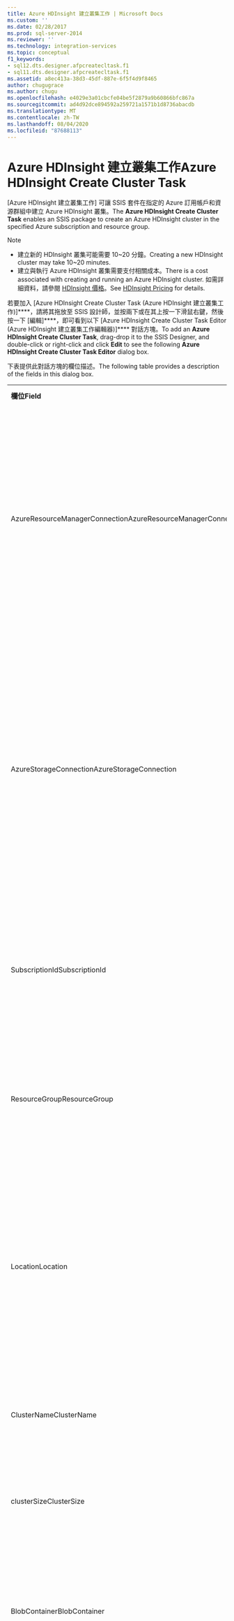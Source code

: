 ```yaml
---
title: Azure HDInsight 建立叢集工作 | Microsoft Docs
ms.custom: ''
ms.date: 02/28/2017
ms.prod: sql-server-2014
ms.reviewer: ''
ms.technology: integration-services
ms.topic: conceptual
f1_keywords:
- sql12.dts.designer.afpcreatecltask.f1
- sql11.dts.designer.afpcreatecltask.f1
ms.assetid: a8ec413a-38d3-45df-887e-6f5f4d9f8465
author: chugugrace
ms.author: chugu
ms.openlocfilehash: e4029e3a01cbcfe04be5f2879a9b60866bfc867a
ms.sourcegitcommit: ad4d92dce894592a259721a1571b1d8736abacdb
ms.translationtype: MT
ms.contentlocale: zh-TW
ms.lasthandoff: 08/04/2020
ms.locfileid: "87688113"
---
```

# <a name="azure-hdinsight-create-cluster-task"></a><span data-ttu-id="d0441-102">Azure HDInsight 建立叢集工作</span><span class="sxs-lookup"><span data-stu-id="d0441-102">Azure HDInsight Create Cluster Task</span></span>
<span data-ttu-id="d0441-103">[Azure HDInsight 建立叢集工作]  可讓 SSIS 套件在指定的 Azure 訂用帳戶和資源群組中建立 Azure HDInsight 叢集。</span><span class="sxs-lookup"><span data-stu-id="d0441-103">The **Azure HDInsight Create Cluster Task** enables an SSIS package to create an Azure HDInsight cluster in the specified Azure subscription and resource group.</span></span>
  
> [!NOTE]  
> - <span data-ttu-id="d0441-104">建立新的 HDInsight 叢集可能需要 10~20 分鐘。</span><span class="sxs-lookup"><span data-stu-id="d0441-104">Creating a new HDInsight cluster may take 10~20 minutes.</span></span>  
> - <span data-ttu-id="d0441-105">建立與執行 Azure HDInsight 叢集需要支付相關成本。</span><span class="sxs-lookup"><span data-stu-id="d0441-105">There is a cost associated with creating and running an Azure HDInsight cluster.</span></span> <span data-ttu-id="d0441-106">如需詳細資料，請參閱 [HDInsight 價格](https://azure.microsoft.com/pricing/details/hdinsight/)。</span><span class="sxs-lookup"><span data-stu-id="d0441-106">See [HDInsight Pricing](https://azure.microsoft.com/pricing/details/hdinsight/) for details.</span></span>  
  
<span data-ttu-id="d0441-107">若要加入 [Azure HDInsight Create Cluster Task (Azure HDInsight 建立叢集工作)]\*\*\*\*，請將其拖放至 SSIS 設計師，並按兩下或在其上按一下滑鼠右鍵，然後按一下 [編輯]\*\*\*\*，即可看到以下 [Azure HDInsight Create Cluster Task Editor (Azure HDInsight 建立叢集工作編輯器)]\*\*\*\* 對話方塊。</span><span class="sxs-lookup"><span data-stu-id="d0441-107">To add an **Azure HDInsight Create Cluster Task**, drag-drop it to the SSIS Designer, and double-click or right-click and click **Edit** to see the following **Azure HDInsight Create Cluster Task Editor** dialog box.</span></span>  
  
<span data-ttu-id="d0441-108">下表提供此對話方塊的欄位描述。</span><span class="sxs-lookup"><span data-stu-id="d0441-108">The following table provides a description of the fields in this dialog box.</span></span>  
  
|||  
|-|-|  
|<span data-ttu-id="d0441-109">**欄位**</span><span class="sxs-lookup"><span data-stu-id="d0441-109">**Field**</span></span>|<span data-ttu-id="d0441-110">**說明**</span><span class="sxs-lookup"><span data-stu-id="d0441-110">**Description**</span></span>|  
|<span data-ttu-id="d0441-111">AzureResourceManagerConnection</span><span class="sxs-lookup"><span data-stu-id="d0441-111">AzureResourceManagerConnection</span></span>|<span data-ttu-id="d0441-112">選取現有的 Azure Resource Manager 連線管理員或建立新的連線管理員，用以建立 HDInsight 叢集。</span><span class="sxs-lookup"><span data-stu-id="d0441-112">Select an existing Azure Resource Manager Connection Manager or create a new one that will be used to create the HDInsight cluster.</span></span>|  
|<span data-ttu-id="d0441-113">AzureStorageConnection</span><span class="sxs-lookup"><span data-stu-id="d0441-113">AzureStorageConnection</span></span>|<span data-ttu-id="d0441-114">選取現有的 Azure 儲存體連線管理員，或建立參考 Azure 儲存體帳戶的新連線管理員，該連線管理員會與 HDInsight 叢集建立關聯。</span><span class="sxs-lookup"><span data-stu-id="d0441-114">Select an existing Azure Storage Connection Manager or create a new one that refers to an Azure Storage Account that will be associated with the HDInsight cluster.</span></span>|
|<span data-ttu-id="d0441-115">SubscriptionId</span><span class="sxs-lookup"><span data-stu-id="d0441-115">SubscriptionId</span></span>|<span data-ttu-id="d0441-116">指定 HDInsight 叢集日後建立所在的訂用帳戶識別碼。</span><span class="sxs-lookup"><span data-stu-id="d0441-116">Specify the ID of the subscription the HDInsight cluster will be created in.</span></span>|
|<span data-ttu-id="d0441-117">ResourceGroup</span><span class="sxs-lookup"><span data-stu-id="d0441-117">ResourceGroup</span></span>|<span data-ttu-id="d0441-118">指定 HDInsight 叢集日後建立所在的 Azure 資源群組。</span><span class="sxs-lookup"><span data-stu-id="d0441-118">Specify the Azure resource group the HDInsight cluster will be created in.</span></span>|
|<span data-ttu-id="d0441-119">Location</span><span class="sxs-lookup"><span data-stu-id="d0441-119">Location</span></span>|<span data-ttu-id="d0441-120">指定 HDInsight 叢集的位置。</span><span class="sxs-lookup"><span data-stu-id="d0441-120">Specify the location of the HDInsight cluster.</span></span> <span data-ttu-id="d0441-121">叢集必須建立在和 Azure 儲存體帳戶指定位置相同的位置。</span><span class="sxs-lookup"><span data-stu-id="d0441-121">The cluster must be created in the same location as the Azure Storage Account specified.</span></span>|  
|<span data-ttu-id="d0441-122">ClusterName</span><span class="sxs-lookup"><span data-stu-id="d0441-122">ClusterName</span></span>|<span data-ttu-id="d0441-123">指定要建立的 HDInsight 叢集名稱。</span><span class="sxs-lookup"><span data-stu-id="d0441-123">Specify a name for the HDInsight cluster to be created.</span></span>|  
|<span data-ttu-id="d0441-124">clusterSize</span><span class="sxs-lookup"><span data-stu-id="d0441-124">ClusterSize</span></span>|<span data-ttu-id="d0441-125">指定要在叢集中建立的節點數目。</span><span class="sxs-lookup"><span data-stu-id="d0441-125">Specify the number of nodes to create in the cluster.</span></span>|  
|<span data-ttu-id="d0441-126">BlobContainer</span><span class="sxs-lookup"><span data-stu-id="d0441-126">BlobContainer</span></span>|<span data-ttu-id="d0441-127">指定要與 HDInsight 叢集建立關聯的預設儲存體容器名稱。</span><span class="sxs-lookup"><span data-stu-id="d0441-127">Specify the name of the default storage container to be associated with the HDInsight cluster.</span></span>|  
|<span data-ttu-id="d0441-128">UserName</span><span class="sxs-lookup"><span data-stu-id="d0441-128">UserName</span></span>|<span data-ttu-id="d0441-129">指定連線至 HDInsight 叢集要使用的使用者名稱。</span><span class="sxs-lookup"><span data-stu-id="d0441-129">Specify the user name to be used for connecting to the HDInsight cluster.</span></span>|  
|<span data-ttu-id="d0441-130">密碼</span><span class="sxs-lookup"><span data-stu-id="d0441-130">Password</span></span>|<span data-ttu-id="d0441-131">指定連線至 HDInsight 叢集要使用的密碼。</span><span class="sxs-lookup"><span data-stu-id="d0441-131">Specify the password to be used for connecting to the HDInsight cluster.</span></span>|
|<span data-ttu-id="d0441-132">SshUserName</span><span class="sxs-lookup"><span data-stu-id="d0441-132">SshUserName</span></span>|<span data-ttu-id="d0441-133">指定從遠端存取使用 SSH 的 HDInsight 叢集時所用的使用者名稱。</span><span class="sxs-lookup"><span data-stu-id="d0441-133">Specify the user name used to remotely access the HDInsight cluster using SSH.</span></span>|
|<span data-ttu-id="d0441-134">SshPassword</span><span class="sxs-lookup"><span data-stu-id="d0441-134">SshPassword</span></span>|<span data-ttu-id="d0441-135">指定從遠端存取使用 SSH 的 HDInsight 叢集時所用的密碼。</span><span class="sxs-lookup"><span data-stu-id="d0441-135">Specify the password used to remotely access the HDInsight cluster using SSH.</span></span>|
|<span data-ttu-id="d0441-136">FailIfExists</span><span class="sxs-lookup"><span data-stu-id="d0441-136">FailIfExists</span></span>|<span data-ttu-id="d0441-137">指定若叢集已存在則工作是否會失敗。</span><span class="sxs-lookup"><span data-stu-id="d0441-137">Specify whether the task should fail if the cluster already exists.</span></span>|  
  
> [!NOTE]  
> <span data-ttu-id="d0441-138">HDInsight 叢集與 Azure 儲存體帳戶的位置必須相同。</span><span class="sxs-lookup"><span data-stu-id="d0441-138">The locations of the HDInsight cluster and the Azure Storage Account must be the same.</span></span>
